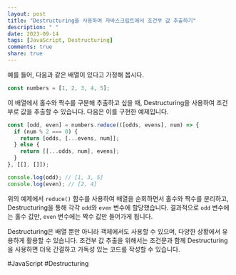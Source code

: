 ```yaml
---
layout: post
title: "Destructuring을 사용하여 자바스크립트에서 조건부 값 추출하기"
description: " "
date: 2023-09-14
tags: [JavaScript, Destructuring]
comments: true
share: true
---
```


예를 들어, 다음과 같은 배열이 있다고 가정해 봅시다.

```javascript
const numbers = [1, 2, 3, 4, 5];
```

이 배열에서 홀수와 짝수를 구분해 추출하고 싶을 때, Destructuring을 사용하여 조건부로 값을 추출할 수 있습니다. 다음은 이를 구현한 예제입니다.

```javascript
const [odd, even] = numbers.reduce(([odds, evens], num) => {
  if (num % 2 === 0) {
    return [odds, [...evens, num]];
  } else {
    return [[...odds, num], evens];
  }
}, [[], []]);

console.log(odd); // [1, 3, 5]
console.log(even); // [2, 4]
```

위의 예제에서 `reduce()` 함수를 사용하여 배열을 순회하면서 홀수와 짝수를 분리하고, Destructuring을 통해 각각 `odd`와 `even` 변수에 할당했습니다. 결과적으로 `odd` 변수에는 홀수 값만, `even` 변수에는 짝수 값만 들어가게 됩니다.

Destructuring은 배열 뿐만 아니라 객체에서도 사용할 수 있으며, 다양한 상황에서 유용하게 활용할 수 있습니다. 조건부 값 추출을 위해서는 조건문과 함께 Destructuring을 사용하면 더욱 간결하고 가독성 있는 코드를 작성할 수 있습니다.

#JavaScript #Destructuring